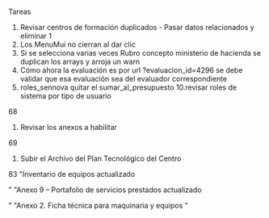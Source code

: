 Tareas

1. Revisar centros de formación duplicados - Pasar datos relacionados y eliminar 1
2. Los MenuMui no cierran al dar clic
3. Si se selecciona varias veces Rubro concepto ministerio de hacienda se duplican los arrays y arroja un warn
4. Cómo ahora la evaluación es por url ?evaluacion_id=4296 se debe validar que esa evaluación sea del evaluador correspondiente
5. roles_sennova quitar el sumar_al_presupuesto 10.revisar roles de sistema por tipo de usuario

68

1. Revisar los anexos a habilitar

69

1. Subir el Archivo del Plan Tecnológico del Centro

83 "Inventario de equipos actualizado

" "Anexo 9 – Portafolio de servicios prestados actualizado

" "Anexo 2. Ficha técnica para maquinaria y equipos "
